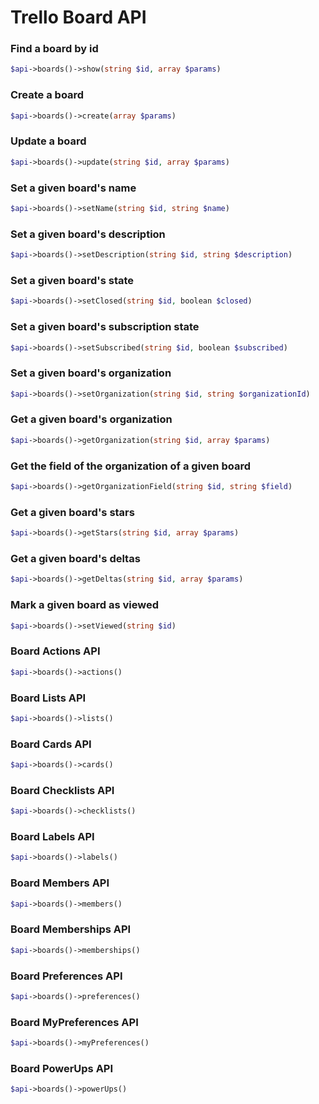 Trello Board API
======================

### Find a board by id
```php
$api->boards()->show(string $id, array $params)
```

### Create a board
```php
$api->boards()->create(array $params)
```

### Update a board
```php
$api->boards()->update(string $id, array $params)
```

### Set a given board&#039;s name
```php
$api->boards()->setName(string $id, string $name)
```

### Set a given board&#039;s description
```php
$api->boards()->setDescription(string $id, string $description)
```

### Set a given board&#039;s state
```php
$api->boards()->setClosed(string $id, boolean $closed)
```

### Set a given board&#039;s subscription state
```php
$api->boards()->setSubscribed(string $id, boolean $subscribed)
```

### Set a given board&#039;s organization
```php
$api->boards()->setOrganization(string $id, string $organizationId)
```

### Get a given board&#039;s organization
```php
$api->boards()->getOrganization(string $id, array $params)
```

### Get the field of the organization of a given board
```php
$api->boards()->getOrganizationField(string $id, string $field)
```

### Get a given board&#039;s stars
```php
$api->boards()->getStars(string $id, array $params)
```

### Get a given board&#039;s deltas
```php
$api->boards()->getDeltas(string $id, array $params)
```

### Mark a given board as viewed
```php
$api->boards()->setViewed(string $id)
```

### Board Actions API
```php
$api->boards()->actions()
```

### Board Lists API
```php
$api->boards()->lists()
```

### Board Cards API
```php
$api->boards()->cards()
```

### Board Checklists API
```php
$api->boards()->checklists()
```

### Board Labels API
```php
$api->boards()->labels()
```

### Board Members API
```php
$api->boards()->members()
```

### Board Memberships API
```php
$api->boards()->memberships()
```

### Board Preferences API
```php
$api->boards()->preferences()
```

### Board MyPreferences API
```php
$api->boards()->myPreferences()
```

### Board PowerUps API
```php
$api->boards()->powerUps()
```

